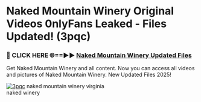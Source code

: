 # Naked Mountain Winery Original Videos 0nlyFans Leaked - Files Updated! (3pqc)

<h3>🔴 CLICK HERE 🌐==►► <a href="https://tinyurl.com/up5wt9bj" rel="nofollow">Naked Mountain Winery Updated Files</a></h3>

Get Naked Mountain Winery and all content. Now you can access all videos and pictures of Naked Mountain Winery. New Updated Files 2025!

[![3pqc](https://i.imgur.com/ABiUzMV.gif)](https://tinyurl.com/up5wt9bj)
naked mountain winery virginia<br>
naked winery